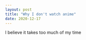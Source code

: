 ```yaml
---
layout: post
title: "Why I don't watch anime"
date: 2020-12-17
---
```


I believe it takes too much of my time

